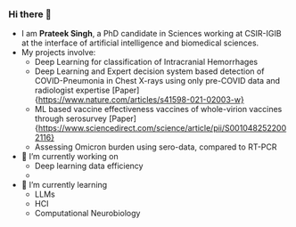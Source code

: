 ### Hi there 👋

- I am **Prateek Singh**, a PhD candidate in Sciences working at CSIR-IGIB at the interface of artificial intelligence and biomedical sciences.
- My projects involve:
  - Deep Learning for classification of Intracranial Hemorrhages
  - Deep Learning and Expert decision system based detection of COVID-Pneumonia in Chest X-rays using only pre-COVID data and radiologist expertise [Paper]{https://www.nature.com/articles/s41598-021-02003-w}
  - ML based vaccine effectiveness vaccines of whole-virion vaccines through serosurvey [Paper]{https://www.sciencedirect.com/science/article/pii/S0010482522002116}
  - Assessing Omicron burden using sero-data, compared to RT-PCR
- 🔭 I’m currently working on
  - Deep learning data efficiency
  -  
- 🌱 I’m currently learning
  - LLMs
  - HCI
  - Computational Neurobiology

<!--
**prtksngh/prtksngh** is a ✨ _special_ ✨ repository because its `README.md` (this file) appears on your GitHub profile.

Here are some ideas to get you started:

- 🔭 I’m currently working on ...
- 🌱 I’m currently learning ...
- 👯 I’m looking to collaborate on ...
- 🤔 I’m looking for help with ...
- 💬 Ask me about ...
- 📫 How to reach me: ...
- 😄 Pronouns: ...
- ⚡ Fun fact: ...
-->
